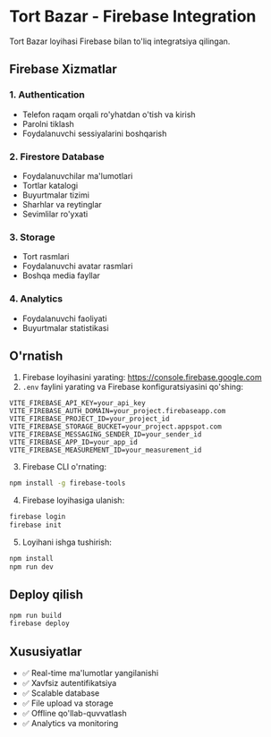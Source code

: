# Tort Bazar - Firebase Integration

Tort Bazar loyihasi Firebase bilan to'liq integratsiya qilingan.

## Firebase Xizmatlar

### 1. Authentication
- Telefon raqam orqali ro'yhatdan o'tish va kirish
- Parolni tiklash
- Foydalanuvchi sessiyalarini boshqarish

### 2. Firestore Database
- Foydalanuvchilar ma'lumotlari
- Tortlar katalogi
- Buyurtmalar tizimi
- Sharhlar va reytinglar
- Sevimlilar ro'yxati

### 3. Storage
- Tort rasmlari
- Foydalanuvchi avatar rasmlari
- Boshqa media fayllar

### 4. Analytics
- Foydalanuvchi faoliyati
- Buyurtmalar statistikasi

## O'rnatish

1. Firebase loyihasini yarating: https://console.firebase.google.com
2. `.env` faylini yarating va Firebase konfiguratsiyasini qo'shing:

```env
VITE_FIREBASE_API_KEY=your_api_key
VITE_FIREBASE_AUTH_DOMAIN=your_project.firebaseapp.com
VITE_FIREBASE_PROJECT_ID=your_project_id
VITE_FIREBASE_STORAGE_BUCKET=your_project.appspot.com
VITE_FIREBASE_MESSAGING_SENDER_ID=your_sender_id
VITE_FIREBASE_APP_ID=your_app_id
VITE_FIREBASE_MEASUREMENT_ID=your_measurement_id
```

3. Firebase CLI o'rnating:
```bash
npm install -g firebase-tools
```

4. Firebase loyihasiga ulanish:
```bash
firebase login
firebase init
```

5. Loyihani ishga tushirish:
```bash
npm install
npm run dev
```

## Deploy qilish

```bash
npm run build
firebase deploy
```

## Xususiyatlar

- ✅ Real-time ma'lumotlar yangilanishi
- ✅ Xavfsiz autentifikatsiya
- ✅ Scalable database
- ✅ File upload va storage
- ✅ Offline qo'llab-quvvatlash
- ✅ Analytics va monitoring
